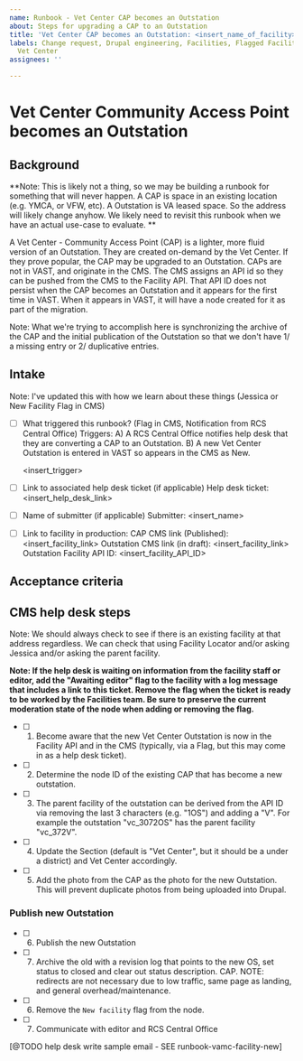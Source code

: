 ```yaml
---
name: Runbook - Vet Center CAP becomes an Outstation
about: Steps for upgrading a CAP to an Outstation
title: 'Vet Center CAP becomes an Outstation: <insert_name_of_facility>'
labels: Change request, Drupal engineering, Facilities, Flagged Facilities, User support,
  Vet Center
assignees: ''

---
```


# Vet Center Community Access Point becomes an Outstation
## Background

   **Note: This is likely not a thing, so we may be building a runbook for something that will never happen. A CAP is space in an existing location (e.g. YMCA, or VFW, etc). A Outstation is VA leased space. So the address will likely change anyhow. We likely need to revisit this runbook when we have an actual use-case to evaluate.  **

  A Vet Center - Community Access Point (CAP) is a lighter, more fluid version of
  an Outstation.  They are created on-demand by the Vet Center.  If they prove
  popular, the CAP may be upgraded to an Outstation.  CAPs are not in VAST, and
  originate in the CMS.  The CMS assigns an API id so they can be pushed from
  the CMS to the Facility API.  That API ID does not persist when
  the CAP becomes an Outstation and it appears for the first time in VAST.  When
   it appears in VAST, it will have a node created for it as part of the
   migration.
   
   Note: What we're trying to accomplish here is synchronizing the archive of the CAP and the initial publication of the Outstation so that we don't have 1/ a missing entry or 2/ duplicative entries.
  
   
   
## Intake

Note: I've updated this with how we learn about these things (Jessica or New Facility Flag in CMS)

- [ ] What triggered this runbook? (Flag in CMS, Notification from RCS Central Office)
Triggers:
  A)  A RCS Central Office notifies help desk that they are converting a CAP to an Outstation.
  B)  A new Vet Center Outstation is entered in VAST so appears in the CMS as New.

  <insert_trigger>

- [ ] Link to associated help desk ticket (if applicable)
Help desk ticket: <insert_help_desk_link>

- [ ] Name of submitter (if applicable)
Submitter: <insert_name>

- [ ] Link to facility in production:
CAP CMS link (Published): <insert_facility_link>
Outstation CMS link (in draft): <insert_facility_link>
Outstation Facility API ID: <insert_facility_API_ID>

## Acceptance criteria
## CMS help desk steps

Note: We should always check to see if there is an existing facility at that address regardless. We can check that using Facility Locator and/or asking Jessica and/or asking the parent facility.

**Note: If the help desk is waiting on information from the facility staff or editor, add the "Awaiting editor" flag to the facility with a log message that includes a link to this ticket. Remove the flag when the ticket is ready to be worked by the Facilities team. Be sure to preserve the current moderation state of the node when adding or removing the flag.**
- [ ] 1. Become aware that the new Vet Center Outstation is now in the Facility
  API and in the CMS (typically, via a Flag, but this may come in as a help
  desk ticket).
- [ ] 2. Determine the node ID of the existing CAP that has become a new outstation.
- [ ] 3. The parent facility of the outstation can be derived from the API ID via removing the last 3 characters (e.g. "1OS") and adding a "V". For example the outstation "vc_3072OS" has the parent facility "vc_372V".
- [ ] 4. Update the Section (default is "Vet Center", but it should be a under
  a district) and Vet Center accordingly.
- [ ] 5. Add the photo from the CAP as the photo for the new Outstation. This will prevent duplicate photos from being uploaded into Drupal.
### Publish new Outstation
- [ ] 6. Publish the new Outstation 
- [ ] 7. Archive the old with a revision log that points to the new OS, set status to closed and clear out status description. CAP. NOTE: redirects are not necessary due to low traffic, same page as landing, and general overhead/maintenance.
- [ ] 6. Remove the `New facility` flag from the node.
- [ ] 7. Communicate with editor and RCS Central Office

[@TODO help desk write sample email - SEE runbook-vamc-facility-new]
